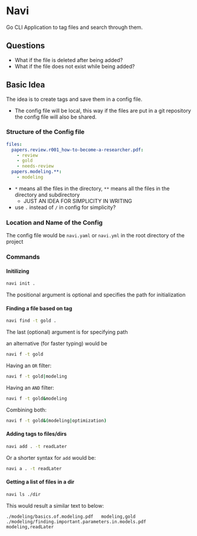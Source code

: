 # Navi

Go CLI Application to tag files and search through them.

## Questions

- What if the file is deleted after being added?
- What if the file does not exist while being added?

## Basic Idea

The idea is to create tags and save them in a config file.

- The config file will be local, this way if the files are put in a git repository the config file will also be shared.

### Structure of the Config file

```yaml
files:
  papers.review.r001_how-to-become-a-researcher.pdf:
    - review
    - gold
    - needs-review
  papers.modeling.**:
    - modeling
```

- `*` means all the files in the directory, `**` means all the files in the directory and subdirectory
  - JUST AN IDEA FOR SIMPLICITY IN WRITING
- use `.` instead of `/` in config for simplicity?

### Location and Name of the Config

The config file would be `navi.yaml` or `navi.yml` in the root directory of the project

### Commands

#### Initilizing

```bash
navi init .
```

The positional argument is optional and specifies the path for initialization

#### Finding a file based on tag

```bash
navi find -t gold .
```

The last (optional) argument is for specifying path

an alternative (for faster typing) would be

```bash
navi f -t gold
```

Having an `OR` filter:

```bash
navi f -t gold|modeling
```

Having an `AND` filter:

```bash
navi f -t gold&modeling
```

Combining both:

```bash
navi f -t gold&(modeling|optimization)
```

#### Adding tags to files/dirs

```bash
navi add . -t readLater
```

Or a shorter syntax for `add` would be:

```bash
navi a . -t readLater
```

#### Getting a list of files in a dir

```bash
navi ls ./dir
```

This would result a similar text to below:

```
./modeling/basics.of.modeling.pdf   modeling,gold
./modeling/finding.important.parameters.in.models.pdf modeling,readLater
```

